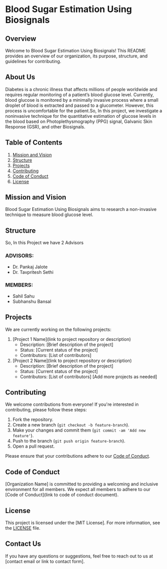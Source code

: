 # Blood Sugar Estimation Using Biosignals

## Overview
Welcome to Blood Sugar Estimation Using Biosignals! This README provides an overview of our organization, its purpose, structure, and guidelines for contributing.

## About Us
Diabetes is a chronic illness that affects millions of people worldwide and requires regular monitoring of a patient’s blood glucose level. Currently, blood glucose is monitored by a minimally invasive process where a small droplet of blood is extracted and passed to a glucometer. However, this process is uncomfortable for the patient.So, In this project, we investigate a noninvasive technique for the quantitative estimation of glucose levels in the blood based on Photoplethysmography (PPG) signal, Galvanic Skin Response (GSR), and other Biosignals.

## Table of Contents
1. [Mission and Vision](#mission-and-vision)
2. [Structure](#structure)
3. [Projects](#projects)
4. [Contributing](#contributing)
5. [Code of Conduct](#code-of-conduct)
6. [License](#license)

## Mission and Vision
Blood Sugar Estimation Using Biosignals aims to research a non-invasive technique to measure blood glucose level.

## Structure
So, In this Project we have 2 Advisors

### ADVISORS:
- Dr. Pankaj Jalote
- Dr. Tavpritesh Sethi

### MEMBERS:
- Sahil Sahu
- Subhanshu Bansal

## Projects
We are currently working on the following projects:
1. [Project 1 Name](link to project repository or description)
   - Description: [Brief description of the project]
   - Status: [Current status of the project]
   - Contributors: [List of contributors]
2. [Project 2 Name](link to project repository or description)
   - Description: [Brief description of the project]
   - Status: [Current status of the project]
   - Contributors: [List of contributors]
   [Add more projects as needed]

## Contributing
We welcome contributions from everyone! If you're interested in contributing, please follow these steps:
1. Fork the repository.
2. Create a new branch (`git checkout -b feature-branch`).
3. Make your changes and commit them (`git commit -am 'Add new feature'`).
4. Push to the branch (`git push origin feature-branch`).
5. Open a pull request.

Please ensure that your contributions adhere to our [Code of Conduct](#code-of-conduct).

## Code of Conduct
[Organization Name] is committed to providing a welcoming and inclusive environment for all members. We expect all members to adhere to our [Code of Conduct](link to code of conduct document).

## License
This project is licensed under the [MIT License]. For more information, see the [LICENSE](https://github.com/CGM-Team/CGM-Team.github.io/blob/main/LICENSE) file.

## Contact Us
If you have any questions or suggestions, feel free to reach out to us at [contact email or link to contact form].

